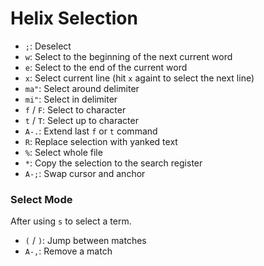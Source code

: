 # Helix Selection

- `;`: Deselect
- `w`: Select to the beginning of the next current word
- `e`: Select to the end of the current word
- `x`: Select current line (hit `x` againt to select the next line)
- `ma"`: Select around delimiter
- `mi"`: Select in delimiter
- `f` / `F`: Select to character
- `t` / `T`: Select up to character
- `A-.`: Extend last `f` or `t` command
- `R`: Replace selection with yanked text
- `%`: Select whole file
- `*`: Copy the selection to the search register
- `A-;`: Swap cursor and anchor

### Select Mode

After using `s` to select a term.

- `(` / `)`: Jump between matches
- `A-,`: Remove a match


